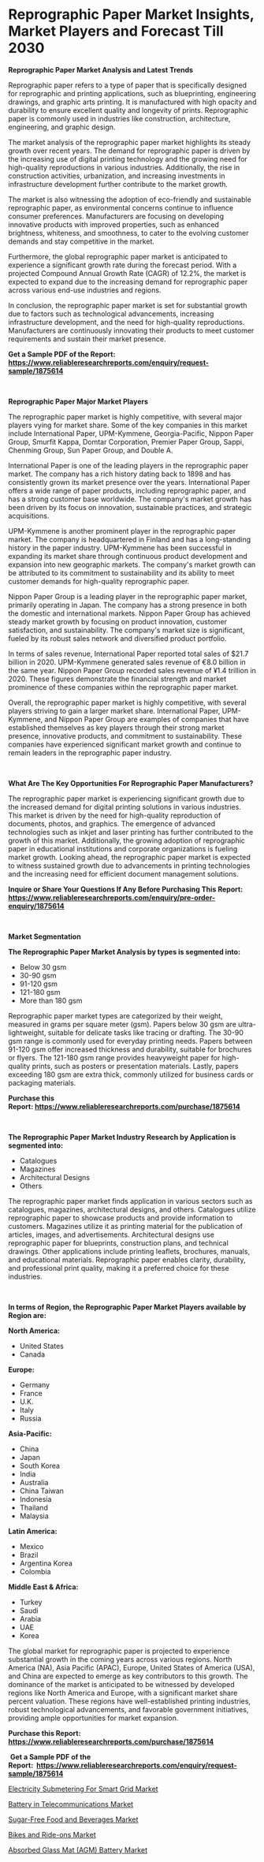 <p><h1>Reprographic Paper Market Insights, Market Players and Forecast Till 2030</h1></p><p><strong>Reprographic Paper Market Analysis and Latest Trends</strong></p>
<p><p>Reprographic paper refers to a type of paper that is specifically designed for reprographic and printing applications, such as blueprinting, engineering drawings, and graphic arts printing. It is manufactured with high opacity and durability to ensure excellent quality and longevity of prints. Reprographic paper is commonly used in industries like construction, architecture, engineering, and graphic design.</p><p>The market analysis of the reprographic paper market highlights its steady growth over recent years. The demand for reprographic paper is driven by the increasing use of digital printing technology and the growing need for high-quality reproductions in various industries. Additionally, the rise in construction activities, urbanization, and increasing investments in infrastructure development further contribute to the market growth.</p><p>The market is also witnessing the adoption of eco-friendly and sustainable reprographic paper, as environmental concerns continue to influence consumer preferences. Manufacturers are focusing on developing innovative products with improved properties, such as enhanced brightness, whiteness, and smoothness, to cater to the evolving customer demands and stay competitive in the market.</p><p>Furthermore, the global reprographic paper market is anticipated to experience a significant growth rate during the forecast period. With a projected Compound Annual Growth Rate (CAGR) of 12.2%, the market is expected to expand due to the increasing demand for reprographic paper across various end-use industries and regions.</p><p>In conclusion, the reprographic paper market is set for substantial growth due to factors such as technological advancements, increasing infrastructure development, and the need for high-quality reproductions. Manufacturers are continuously innovating their products to meet customer requirements and sustain their market presence.</p></p>
<p><strong>Get a Sample PDF of the Report:&nbsp; <a href="https://www.reliableresearchreports.com/enquiry/request-sample/1875614">https://www.reliableresearchreports.com/enquiry/request-sample/1875614</a></strong></p>
<p>&nbsp;</p>
<p><strong>Reprographic Paper Major Market Players</strong></p>
<p><p>The reprographic paper market is highly competitive, with several major players vying for market share. Some of the key companies in this market include International Paper, UPM-Kymmene, Georgia-Pacific, Nippon Paper Group, Smurfit Kappa, Domtar Corporation, Premier Paper Group, Sappi, Chenming Group, Sun Paper Group, and Double A.</p><p>International Paper is one of the leading players in the reprographic paper market. The company has a rich history dating back to 1898 and has consistently grown its market presence over the years. International Paper offers a wide range of paper products, including reprographic paper, and has a strong customer base worldwide. The company's market growth has been driven by its focus on innovation, sustainable practices, and strategic acquisitions.</p><p>UPM-Kymmene is another prominent player in the reprographic paper market. The company is headquartered in Finland and has a long-standing history in the paper industry. UPM-Kymmene has been successful in expanding its market share through continuous product development and expansion into new geographic markets. The company's market growth can be attributed to its commitment to sustainability and its ability to meet customer demands for high-quality reprographic paper.</p><p>Nippon Paper Group is a leading player in the reprographic paper market, primarily operating in Japan. The company has a strong presence in both the domestic and international markets. Nippon Paper Group has achieved steady market growth by focusing on product innovation, customer satisfaction, and sustainability. The company's market size is significant, fueled by its robust sales network and diversified product portfolio.</p><p>In terms of sales revenue, International Paper reported total sales of $21.7 billion in 2020. UPM-Kymmene generated sales revenue of €8.0 billion in the same year. Nippon Paper Group recorded sales revenue of ¥1.4 trillion in 2020. These figures demonstrate the financial strength and market prominence of these companies within the reprographic paper market.</p><p>Overall, the reprographic paper market is highly competitive, with several players striving to gain a larger market share. International Paper, UPM-Kymmene, and Nippon Paper Group are examples of companies that have established themselves as key players through their strong market presence, innovative products, and commitment to sustainability. These companies have experienced significant market growth and continue to remain leaders in the reprographic paper industry.</p></p>
<p>&nbsp;</p>
<p><strong>What Are The Key Opportunities For Reprographic Paper Manufacturers?</strong></p>
<p><p>The reprographic paper market is experiencing significant growth due to the increased demand for digital printing solutions in various industries. This market is driven by the need for high-quality reproduction of documents, photos, and graphics. The emergence of advanced technologies such as inkjet and laser printing has further contributed to the growth of this market. Additionally, the growing adoption of reprographic paper in educational institutions and corporate organizations is fueling market growth. Looking ahead, the reprographic paper market is expected to witness sustained growth due to advancements in printing technologies and the increasing need for efficient document management solutions.</p></p>
<p><strong>Inquire or Share Your Questions If Any Before Purchasing This Report: <a href="https://www.reliableresearchreports.com/enquiry/pre-order-enquiry/1875614">https://www.reliableresearchreports.com/enquiry/pre-order-enquiry/1875614</a></strong></p>
<p>&nbsp;</p>
<p><strong>Market Segmentation</strong></p>
<p><strong>The Reprographic Paper Market Analysis by types is segmented into:</strong></p>
<p><ul><li>Below 30 gsm</li><li>30-90 gsm</li><li>91-120 gsm</li><li>121-180 gsm</li><li>More than 180 gsm</li></ul></p>
<p><p>Reprographic paper market types are categorized by their weight, measured in grams per square meter (gsm). Papers below 30 gsm are ultra-lightweight, suitable for delicate tasks like tracing or drafting. The 30-90 gsm range is commonly used for everyday printing needs. Papers between 91-120 gsm offer increased thickness and durability, suitable for brochures or flyers. The 121-180 gsm range provides heavyweight paper for high-quality prints, such as posters or presentation materials. Lastly, papers exceeding 180 gsm are extra thick, commonly utilized for business cards or packaging materials.</p></p>
<p><strong>Purchase this Report:&nbsp;<a href="https://www.reliableresearchreports.com/purchase/1875614">https://www.reliableresearchreports.com/purchase/1875614</a></strong></p>
<p>&nbsp;</p>
<p><strong>The Reprographic Paper Market Industry Research by Application is segmented into:</strong></p>
<p><ul><li>Catalogues</li><li>Magazines</li><li>Architectural Designs</li><li>Others</li></ul></p>
<p><p>The reprographic paper market finds application in various sectors such as catalogues, magazines, architectural designs, and others. Catalogues utilize reprographic paper to showcase products and provide information to customers. Magazines utilize it as printing material for the publication of articles, images, and advertisements. Architectural designs use reprographic paper for blueprints, construction plans, and technical drawings. Other applications include printing leaflets, brochures, manuals, and educational materials. Reprographic paper enables clarity, durability, and professional print quality, making it a preferred choice for these industries.</p></p>
<p>&nbsp;</p>
<p><strong>In terms of Region, the Reprographic Paper Market Players available by Region are:</strong></p>
<p>
    <p> <strong> North America: </strong>
        <ul>
            <li>United States</li>
            <li>Canada</li>
        </ul>
        </p> 
    <p> <strong> Europe: </strong>
        <ul>
            <li>Germany</li>
            <li>France</li>
            <li>U.K.</li>
            <li>Italy</li>
            <li>Russia</li>
        </ul>
        </p> 
    <p> <strong> Asia-Pacific: </strong>
        <ul>
            <li>China</li>
            <li>Japan</li>
            <li>South Korea</li>
            <li>India</li>
            <li>Australia</li>
            <li>China Taiwan</li>
            <li>Indonesia</li>
            <li>Thailand</li>
            <li>Malaysia</li>
        </ul>
        </p> 
    <p> <strong> Latin America: </strong>
        <ul>
            <li>Mexico</li>
            <li>Brazil</li>
            <li>Argentina Korea</li>
            <li>Colombia</li>
        </ul>
        </p> 
    <p> <strong> Middle East & Africa: </strong>
        <ul>
            <li>Turkey</li>
            <li>Saudi</li>
            <li>Arabia</li>
            <li>UAE</li>
            <li>Korea</li>
        </ul>
    </p>
    </p>
<p><p>The global market for reprographic paper is projected to experience substantial growth in the coming years across various regions. North America (NA), Asia Pacific (APAC), Europe, United States of America (USA), and China are expected to emerge as key contributors to this growth. The dominance of the market is anticipated to be witnessed by developed regions like North America and Europe, with a significant market share percent valuation. These regions have well-established printing industries, robust technological advancements, and favorable government initiatives, providing ample opportunities for market expansion.</p></p>
<p><strong>Purchase this Report: <a href="https://www.reliableresearchreports.com/purchase/1875614">https://www.reliableresearchreports.com/purchase/1875614</a></strong></p>
<p>&nbsp;<strong>Get a Sample PDF of the Report:&nbsp;&nbsp;<a href="https://www.reliableresearchreports.com/enquiry/request-sample/1875614">https://www.reliableresearchreports.com/enquiry/request-sample/1875614</a></strong></p>
<p><strong></strong></p>
<p><p><a href="https://medium.com/@reportprime04/electricity-submetering-for-smart-grid-market-size-cagr-trends-2024-2030-c13a49c93f7f">Electricity Submetering For Smart Grid Market</a></p><p><a href="https://medium.com/@reportprime01/battery-in-telecommunications-market-outlook-industry-overview-and-forecast-2023-to-2030-4a6926999a3e">Battery in Telecommunications Market</a></p><p><a href="https://medium.com/@randallbode/decoding-sugar-free-food-and-beverages-market-metrics-market-share-trends-and-growth-patterns-028349044c6b">Sugar-Free Food and Beverages Market</a></p><p><a href="https://medium.com/@elyssablick/bikes-and-ride-ons-market-comprehensive-assessment-by-type-application-and-geography-81b24d66cb8e">Bikes and Ride-ons Market</a></p><p><a href="https://medium.com/@reportprime03/absorbed-glass-mat-agm-battery-market-size-cagr-trends-2024-2030-e2adc28db224">Absorbed Glass Mat (AGM) Battery Market</a></p></p>